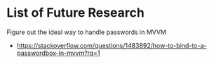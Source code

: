# List of Future Research

Figure out the ideal way to handle passwords in MVVM

* https://stackoverflow.com/questions/1483892/how-to-bind-to-a-passwordbox-in-mvvm?rq=1

